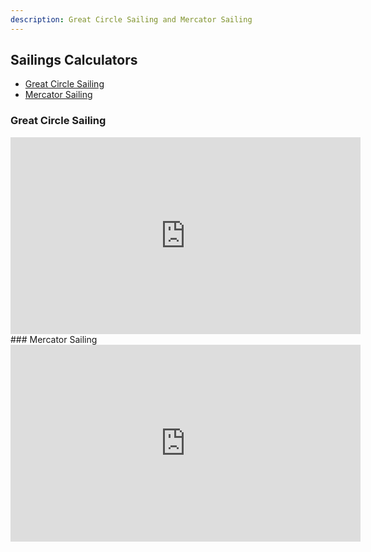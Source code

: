 ```yaml
---
description: Great Circle Sailing and Mercator Sailing
---
```

## Sailings Calculators
* [Great Circle Sailing](#great-circle-sailing)
* [Mercator Sailing](#mercator-sailing)

### Great Circle Sailing
<iframe width="560" height="315" src="https://www.youtube.com/embed/L4_uaKiajoI" title="YouTube video player" frameborder="0" allow="accelerometer; autoplay; clipboard-write; encrypted-media; gyroscope; picture-in-picture" allowfullscreen></iframe>
### Mercator Sailing
<iframe width="560" height="315" src="https://www.youtube.com/embed/63zdbKrL4EY" title="YouTube video player" frameborder="0" allow="accelerometer; autoplay; clipboard-write; encrypted-media; gyroscope; picture-in-picture" allowfullscreen></iframe>
